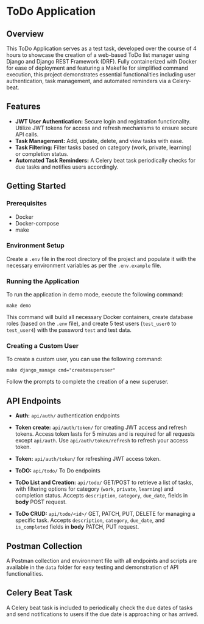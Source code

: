 # ToDo Application

## Overview

This ToDo Application serves as a test task, developed over the course of 4 hours to showcase the creation of a web-based ToDo list manager using Django and Django REST Framework (DRF). Fully containerized with Docker for ease of deployment and featuring a Makefile for simplified command execution, this project demonstrates essential functionalities including user authentication, task management, and automated reminders via a Celery-beat.

## Features

- **JWT User Authentication:** Secure login and registration functionality. Utilize JWT tokens for access and refresh mechanisms to ensure secure API calls.
- **Task Management:** Add, update, delete, and view tasks with ease.
- **Task Filtering:** Filter tasks based on category (work, private, learning) or completion status.
- **Automated Task Reminders:** A Celery beat task periodically checks for due tasks and notifies users accordingly.

## Getting Started

### Prerequisites

- Docker
- Docker-compose
- make

### Environment Setup

Create a `.env` file in the root directory of the project and populate it with the necessary environment variables as per the `.env.example` file.

### Running the Application

To run the application in demo mode, execute the following command:

`make demo`

This command will build all necessary Docker containers, create database roles (based on the `.env` file), and create 5 test users (`test_user0` to `test_user4`) with the password `test` and test data.

### Creating a Custom User

To create a custom user, you can use the following command:

`make django_manage cmd="createsuperuser"`

Follow the prompts to complete the creation of a new superuser.

## API Endpoints

- **Auth:** `api/auth/` authentication endpoints
- **Token create:** `api/auth/token/` for creating JWT access and refresh tokens. Access token lasts for 5 minutes and is required for all requests except `api/auth`. Use `api/auth/token/refresh` to refresh your access token.
- **Token:** `api/auth/token/` for refreshing JWT access token.

- **ToDO:** `api/todo/` To Do endpoints
- **ToDo List and Creation:** `api/todo/` GET/POST to retrieve a list of tasks, with filtering options for category (`work`, `private`, `learning`) and completion status. Accepts `description`, `category`, `due_date`, fields in **body** POST request.
- **ToDo CRUD:** `api/todo/<id>/` GET, PATCH, PUT, DELETE for managing a specific task. Accepts `description`, `category`, `due_date`, and `is_completed` fields in **body** PATCH, PUT request.

## Postman Collection

A Postman collection and environment file with all endpoints and scripts are available in the `data` folder for easy testing and demonstration of API functionalities.

## Celery Beat Task

A Celery beat task is included to periodically check the due dates of tasks and send notifications to users if the due date is approaching or has arrived.
